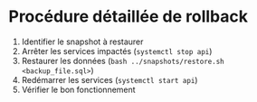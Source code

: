 # Procédure détaillée de rollback

1. Identifier le snapshot à restaurer
2. Arrêter les services impactés (`systemctl stop api`)
3. Restaurer les données (`bash ../snapshots/restore.sh <backup_file.sql>`)
4. Redémarrer les services (`systemctl start api`)
5. Vérifier le bon fonctionnement

